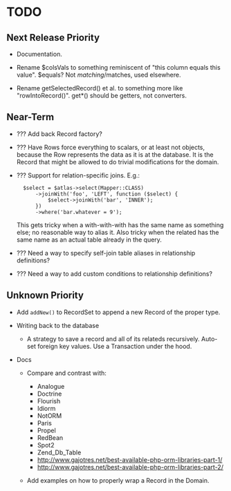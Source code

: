 # TODO

## Next Release Priority

- Documentation.

- Rename $colsVals to something reminiscent of "this column equals this value".
  $equals? Not $matching/$matches, used elsewhere.

- Rename getSelectedRecord() et al. to something more like "rowIntoRecord()".
  get*() should be getters, not converters.

## Near-Term

- ??? Add back Record factory?

- ??? Have Rows force everything to scalars, or at least not objects, because
  the Row represents the data as it is at the database. It is the Record that
  might be allowed to do trivial modifications for the domain.

- ??? Support for relation-specific joins. E.g.:

        $select = $atlas->select(Mapper::CLASS)
            ->joinWith('foo', 'LEFT', function ($select) {
                $select->joinWith('bar', 'INNER');
            })
            ->where('bar.whatever = 9');

  This gets tricky when a with-with-with has the same name as something else;
  no reasonable way to alias it. Also tricky when the related has the same name
  as an actual table already in the query.

- ??? Need a way to specify self-join table aliases in relationship definitions?

- ??? Need a way to add custom conditions to relationship definitions?

## Unknown Priority

- Add `addNew()` to RecordSet to append a new Record of the proper type.

- Writing back to the database

    - A strategy to save a record and all of its relateds recursively. Auto-set
      foreign key values. Use a Transaction under the hood.

- Docs

    - Compare and contrast with:

        - Analogue
        - Doctrine
        - Flourish
        - Idiorm
        - NotORM
        - Paris
        - Propel
        - RedBean
        - Spot2
        - Zend_Db_Table
        - http://www.gajotres.net/best-available-php-orm-libraries-part-1/
        - http://www.gajotres.net/best-available-php-orm-libraries-part-2/

    - Add examples on how to properly wrap a Record in the Domain.

